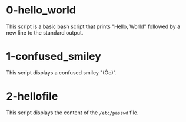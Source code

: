 # 0-hello_world

This script is a basic bash script that prints "Hello, World" followed by a new line to the standard output.

# 1-confused_smiley

This script displays a confused smiley "(Ôo)'.

# 2-hellofile

This script displays the content of the `/etc/passwd` file.
